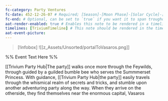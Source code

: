 ```yaml
---
fc-category: Party Ventures
fc-date: 452-12-26-07 # Required; [Season]-[Moon Phase]-[Solar Cycle]-[Hour]
fc-end: # Optional, can be set to `true` if you want it to span troughout the entire timeline 
aat-render-enabled: true # Enables this note to be rendered in a timeline
timelines: [TriviumTimeline] # This note should be rendered in the timeline with the name "timeline" or "event"
aat-event-picture: 
---
```


> [!infobox]
>![[z_Assets/Unsorted/portalToVasaros.png]]


%% Event Text Here %%

[[Trivium Party Hub|The party]] walks once more through the Feywilds, through guided by a guilded bumble bee who serves the Summmerset Princess. With guidance, [[Trivium Party Hub|the party]] easily travels through the whismical realm of secrets and tricks, and stumble upon another adventuring party along the way. When they arrive on the otherside, they find themselves near the enormous capital, Vasaros